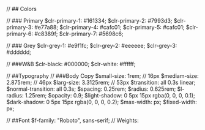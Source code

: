 // ## Colors

// ### Primary
$clr-primary-1: #161334;
$clr-primary-2: #7993d3;
$clr-primary-3: #e77a88;
$clr-primary-4: #cafc01;
$clr-primary-5: #cafc01;
$clr-primary-6: #c8389f;
$clr-primary-7: #5698c6;

// ### Grey
$clr-grey-1: #e9f1fc;
$clr-grey-2: #eeeeee;
$clr-grey-3: #dddddd;

// ###W&B
$clr-black: #000000;
$clr-white: #ffffff;

// ##Typography
// ###Body Copy
$small-size: 1rem; // 16px
$mediam-size: 2.875rem; // 46px
$larg-size: 3.3125rem; // 53px
$transition: all 0.3s linear;
$normal-transition: all 0.3s;
$spacing: 0.25rem;
$radius: 0.625rem;
$l-radius: 1.25rem;
$opacity: 0.9;
$light-shadow: 0 5px 15px rgba(0, 0, 0, 0.1);
$dark-shadow: 0 5px 15px rgba(0, 0, 0, 0.2);
$max-width: px;
$fixed-width: px;

// ##Font
$f-family: "Roboto", sans-serif;
// Weights:
